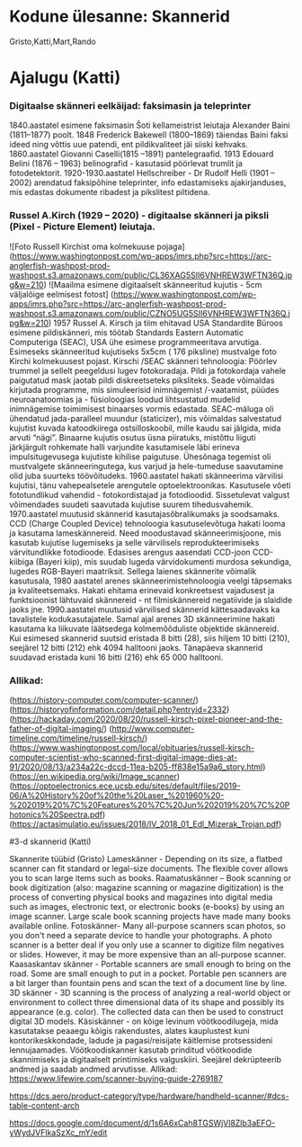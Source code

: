 # Kodune ülesanne: Skannerid
Gristo,Katti,Mart,Rando


# Ajalugu (Katti)
### Digitaalse skänneri eelkäijad: faksimasin ja teleprinter 
1840.aastatel esimene faksimasin Šoti kellameistrist leiutaja Alexander Baini (1811–1877) poolt.
1848 Frederick Bakewell (1800–1869) täiendas Baini faksi ideed ning võttis uue patendi, ent pildikvaliteet jäi siiski kehvaks.
1860.aastatel Giovanni Caselli(1815 –1891) pantelegraafid.
1913 Edouard Belini (1876 – 1963) belinografid - kasutasid pöörlevat trumlit ja fotodetektorit.
1920-1930.aastatel Hellschreiber - Dr Rudolf Helli (1901 – 2002) arendatud faksipõhine teleprinter, info edastamiseks ajakirjanduses, mis edastas dokumente ribadest ja pikslitest piltidena.
### Russel A.Kirch (1929 – 2020) - digitaalse skänneri ja piksli (Pixel - Picture Element) leiutaja.
![Foto Russell Kirchist oma kolmekuuse pojaga]
(https://www.washingtonpost.com/wp-apps/imrs.php?src=https://arc-anglerfish-washpost-prod-washpost.s3.amazonaws.com/public/CL36XAG5SII6VNHREW3WFTN36Q.jpg&w=210)
![Maailma esimene digitaalselt skänneeritud kujutis - 5cm väljalõige eelmisest fotost]
(https://www.washingtonpost.com/wp-apps/imrs.php?src=https://arc-anglerfish-washpost-prod-washpost.s3.amazonaws.com/public/CZNO5UG5SII6VNHREW3WFTN36Q.jpg&w=210)
1957 Russel A. Kirsch ja tiim ehitavad USA Standardite Büroos esimene pildiskänneri, mis töötab Standards Eastern Automatic Computeriga (SEAC), USA ühe esimese programmeeritava arvutiga.
Esimeseks skänneeritud kujutiseks 5x5cm ( 176 piksline) mustvalge foto Kirchi kolmekuusest pojast.
Kirschi /SEAC skänneri tehnoloogia:
Pöörlev trummel ja sellelt peegeldusi lugev fotokoradaja.
Pildi ja fotokordaja vahele paigutatud mask jaotab pildi diskreetseteks piksliteks.
Seade võimaldas kirjutada programme, mis simuleerisid inimnägemist /-vaatamist, püüdes neuroanatoomias ja - füsioloogias loodud lihtsustatud mudelid inimnägemise toimimisest binaarses vormis edastada.
SEAC-mäluga oli ühendatud jada-paralleel muundur (staticizer), mis võimaldas salvestatud kujutist kuvada katoodkiirega ostsilloskoobil, mille kaudu sai jälgida, mida arvuti “nägi”. Binaarne kujutis osutus üsna piiratuks, mistõttu liiguti järkjärgult rohkemate halli varjundite kasutamisele läbi erineva impulsitugevusega kujutiste kihilise paigutuse. Ühesõnaga tegemist oli mustvalgete skänneeringutega, kus varjud ja hele-tumeduse saavutamine olid juba suurteks töövõitudeks.
1960.aastatel hakati skänneerima värvilisi kujutisi, tänu vahepealsetele arengutele optoelektroonikas. Kasutusele võeti fototundlikud vahendid - fotokordistajad ja fotodioodid. Sissetulevat valgust võimendades suudeti saavutada kujutise suurem tihedusvahemik.
1970.aastatel muutusid skännerid kasutajasõbralikumaks ja soodsamaks. CCD (Charge Coupled Device) tehnoloogia kasutuselevõtuga hakati looma ja kasutama lameskännereid. Need moodustavad skänneerimisjoone, mis kasutab kujutise lugemiseks ja selle värvilisels reprodukteerimiseks värvitundlikke fotodioode. Edasises arengus aasendati CCD-joon CCD-kiibiga (Bayeri kiip), mis suudab lugeda värvidokumenti murdosa sekundiga, lugedes RGB-Bayeri maatriksit.
Sellega laienes skännerite võimalik kasutusala, 1980 aastatel arenes skänneerimistehnoloogia veelgi täpsemaks ja kvaliteetsemaks. Hakati ehitama erinevaid konkreetsest vajadusest ja funktsioonist lähtuvaid skännereid - nt filmiskännereid negatiivide ja slaidide jaoks jne.
1990.aastatel muutusid värvilised skännerid kättesaadavaks ka tavalistele kodukasutajatele. Samal ajal arenes 3D skänneerimine hakati kasutama ka liikuvate läätsedega kolmemõõduliste objektide skännereid.
Kui esimesed skannerid suutsid eristada 8 bitti (28), siis hiljem 10 bitti (210), seejärel 12 bitti (212) ehk 4094 halltooni jaoks. Tänapäeva skannerid suudavad eristada kuni 16 bitti (216) ehk 65 000 halltooni.
### Allikad:  
(https://history-computer.com/computer-scanner/)
(https://historyofinformation.com/detail.php?entryid=2332)
(https://hackaday.com/2020/08/20/russell-kirsch-pixel-pioneer-and-the-father-of-digital-imaging/)
(http://www.computer-timeline.com/timeline/russell-kirsch/)
(https://www.washingtonpost.com/local/obituaries/russell-kirsch-computer-scientist-who-scanned-first-digital-image-dies-at-91/2020/08/13/a234a22c-dccd-11ea-b205-ff838e15a9a6_story.html)
(https://en.wikipedia.org/wiki/Image_scanner)
(https://optoelectronics.ece.ucsb.edu/sites/default/files/2019-06/A%20History%20of%20the%20Laser_%201960%20-%202019%20%7C%20Features%20%7C%20Jun%202019%20%7C%20Photonics%20Spectra.pdf)
(https://actasimulatio.eu/issues/2018/IV_2018_01_Edl_Mizerak_Trojan.pdf)

#3-d skannerid (Katti)

Skannerite tüübid (Gristo)
Lameskänner - Depending on its size, a flatbed scanner can fit standard or legal-size documents. The flexible cover allows you to scan large items such as books.
Raamatuskänner – Book scanning or book digitization (also: magazine scanning or magazine digitization) is the process of converting physical books and magazines into digital media such as images, electronic text, or electronic books (e-books) by using an image scanner. Large scale book scanning projects have made many books available online.
Fotoskänner- Many all-purpose scanners scan photos, so you don't need a separate device to handle your photographs. A photo scanner is a better deal if you only use a scanner to digitize film negatives or slides. However, it may be more expensive than an all-purpose scanner.
Kaasaskantav skänner - Portable scanners are small enough to bring on the road. Some are small enough to put in a pocket. Portable pen scanners are a bit larger than fountain pens and scan the text of a document line by line.
3D skänner - 3D scanning is the process of analyzing a real-world object or environment to collect three dimensional data of its shape and possibly its appearance (e.g. color). The collected data can then be used to construct digital 3D models.
Käsiskänner - on kõige levinum vöötkoodilugeja, mida kasutatakse peaaegu kõigis rakendustes, alates kauplustest kuni kontorikeskkondade, ladude ja pagasi/reisijate käitlemise protsessideni lennujaamades. Vöötkoodiskanner kasutab prinditud vöötkoodide skannimiseks ja digitaalselt printimiseks valguskiiri. Seejärel dekrüpteerib andmed ja saadab andmed arvutisse.
Allikad: https://www.lifewire.com/scanner-buying-guide-2769187

https://dcs.aero/product-category/type/hardware/handheld-scanner/#dcs-table-content-arch





https://docs.google.com/document/d/1s6A6xCah8TGSWjVl8Zlb3aEFO-yWydJVFlkaSzXc_mY/edit


